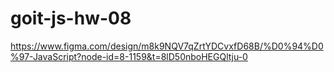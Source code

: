 # goit-js-hw-08
https://www.figma.com/design/m8k9NQV7qZrtYDCvxfD68B/%D0%94%D0%97-JavaScript?node-id=8-1159&t=8lD50nboHEGQltju-0
